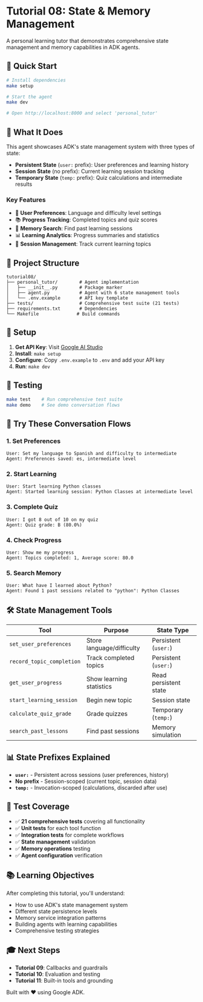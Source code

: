 # Tutorial 08: State & Memory Management

A personal learning tutor that demonstrates comprehensive state management and memory capabilities in ADK agents.

## 🚀 Quick Start

```bash
# Install dependencies
make setup

# Start the agent
make dev

# Open http://localhost:8000 and select 'personal_tutor'
```

## 💬 What It Does

This agent showcases ADK's state management system with three types of state:

- **Persistent State** (`user:` prefix): User preferences and learning history
- **Session State** (no prefix): Current learning session tracking
- **Temporary State** (`temp:` prefix): Quiz calculations and intermediate results

### Key Features

- 🎯 **User Preferences**: Language and difficulty level settings
- 📚 **Progress Tracking**: Completed topics and quiz scores
- 🧠 **Memory Search**: Find past learning sessions
- 📊 **Learning Analytics**: Progress summaries and statistics
- 🔄 **Session Management**: Track current learning topics

## 📁 Project Structure

```
tutorial08/
├── personal_tutor/        # Agent implementation
│   ├── __init__.py        # Package marker
│   ├── agent.py           # Agent with 6 state management tools
│   └── .env.example       # API key template
├── tests/                 # Comprehensive test suite (21 tests)
├── requirements.txt       # Dependencies
└── Makefile              # Build commands
```

## 🔧 Setup

1. **Get API Key**: Visit [Google AI Studio](https://aistudio.google.com/app/apikey)
2. **Install**: `make setup`
3. **Configure**: Copy `.env.example` to `.env` and add your API key
4. **Run**: `make dev`

## 🧪 Testing

```bash
make test    # Run comprehensive test suite
make demo    # See demo conversation flows
```

## 🎯 Try These Conversation Flows

### 1. Set Preferences

```text
User: Set my language to Spanish and difficulty to intermediate
Agent: Preferences saved: es, intermediate level
```

### 2. Start Learning

```text
User: Start learning Python classes
Agent: Started learning session: Python Classes at intermediate level
```

### 3. Complete Quiz

```text
User: I got 8 out of 10 on my quiz
Agent: Quiz grade: B (80.0%)
```

### 4. Check Progress

```text
User: Show me my progress
Agent: Topics completed: 1, Average score: 80.0
```

### 5. Search Memory

```text
User: What have I learned about Python?
Agent: Found 1 past sessions related to "python": Python Classes
```

## 🛠️ State Management Tools

| Tool                      | Purpose                   | State Type            |
| ------------------------- | ------------------------- | --------------------- |
| `set_user_preferences`    | Store language/difficulty | Persistent (`user:`)  |
| `record_topic_completion` | Track completed topics    | Persistent (`user:`)  |
| `get_user_progress`       | Show learning statistics  | Read persistent state |
| `start_learning_session`  | Begin new topic           | Session state         |
| `calculate_quiz_grade`    | Grade quizzes             | Temporary (`temp:`)   |
| `search_past_lessons`     | Find past sessions        | Memory simulation     |

## 📊 State Prefixes Explained

- **`user:`** - Persistent across sessions (user preferences, history)
- **No prefix** - Session-scoped (current topic, session data)
- **`temp:`** - Invocation-scoped (calculations, discarded after use)

## 🧪 Test Coverage

- ✅ **21 comprehensive tests** covering all functionality
- ✅ **Unit tests** for each tool function
- ✅ **Integration tests** for complete workflows
- ✅ **State management** validation
- ✅ **Memory operations** testing
- ✅ **Agent configuration** verification

## 📚 Learning Objectives

After completing this tutorial, you'll understand:

- How to use ADK's state management system
- Different state persistence levels
- Memory service integration patterns
- Building agents with learning capabilities
- Comprehensive testing strategies

## 🎓 Next Steps

- **Tutorial 09**: Callbacks and guardrails
- **Tutorial 10**: Evaluation and testing
- **Tutorial 11**: Built-in tools and grounding

Built with ❤️ using Google ADK.
